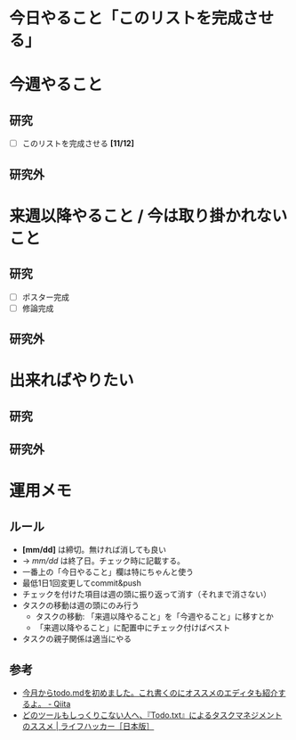 # 今日やること「このリストを完成させる」

# 今週やること
## 研究
- [ ] このリストを完成させる **[11/12]**

## 研究外

# 来週以降やること / 今は取り掛かれないこと
## 研究
- [ ] ポスター完成
- [ ] 修論完成

## 研究外

# 出来ればやりたい
## 研究

## 研究外

# 運用メモ
## ルール
- **[mm/dd]** は締切。無ければ消しても良い
- -> *mm/dd* は終了日。チェック時に記載する。
- 一番上の「今日やること」欄は特にちゃんと使う
- 最低1日1回変更してcommit&push
- チェックを付けた項目は週の頭に振り返って消す（それまで消さない）
- タスクの移動は週の頭にのみ行う
  - タスクの移動: 「来週以降やること」を「今週やること」に移すとか
  - 「来週以降やること」に配置中にチェック付けばベスト
- タスクの親子関係は適当にやる

## 参考
- [今月からtodo.mdを初めました。これ書くのにオススメのエディタも紹介するよ。 - Qiita](https://qiita.com/ko3n/items/05703694163803dfe7b9)
- [どのツールもしっくりこない人へ、『Todo.txt』によるタスクマネジメントのススメ | ライフハッカー［日本版］](https://www.lifehacker.jp/2011/02/110128todo_txt.html)
